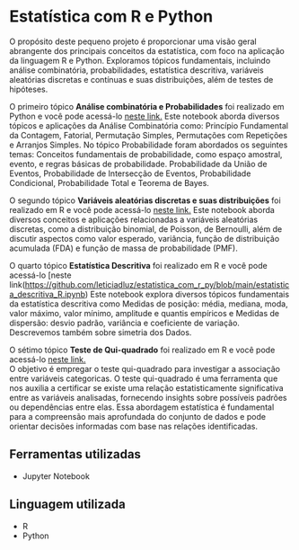 # Estatística com R e Python

O propósito deste pequeno projeto é proporcionar uma visão geral abrangente dos principais conceitos da estatística, com foco na aplicação da linguagem R e Python. 
Exploramos tópicos fundamentais, incluindo análise combinatória, probabilidades, estatística descritiva, variáveis aleatórias discretas e contínuas e suas distribuições, 
além de testes de hipóteses.

O primeiro tópico **Análise combinatória e Probabilidades** foi realizado em Python e você pode acessá-lo
[neste link.](https://github.com/leticiadluz/estatistica_com_r_py/blob/main/analise_combinatoria_probabilidade_python.ipynb)
Este notebook aborda diversos tópicos e aplicações da Análise Combinatória como: Princípio Fundamental da Contagem, Fatorial, Permutação Simples, Permutações com Repetições e 
Arranjos Simples. 
No tópico Probabilidade foram abordados os seguintes temas: Conceitos fundamentais de probabilidade, como espaço amostral, evento, e regras básicas de probabilidade.
Probabilidade da União de Eventos, Probabilidade de Intersecção de Eventos, Probabilidade Condicional, Probabilidade Total e Teorema de Bayes.

O segundo tópico **Variáveis aleatórias discretas e suas distribuições** foi realizado em R e você pode acessá-lo
[neste link.](https://github.com/leticiadluz/estatistica_com_r_py/blob/main/variaveis_aleatorias_discretas_distribuicoes_R.ipynb)
Este notebook aborda diversos conceitos e aplicações relacionadas a variáveis aleatórias discretas, como a distribuição binomial, de Poisson, de Bernoulli, além de discutir aspectos como valor esperado, variância, função de distribuição acumulada (FDA) e função de massa de probabilidade (PMF).

O quarto tópico **Estatística Descritiva** foi realizado em R e você pode acessá-lo [neste link(https://github.com/leticiadluz/estatistica_com_r_py/blob/main/estatistica_descritiva_R.ipynb)
Este notebook explora diversos tópicos fundamentais da estatística descritiva como Medidas de posição: média, mediana, moda, valor máximo, valor mínimo, amplitude e quantis empíricos e 
Medidas de dispersão: desvio padrão, variância e coeficiente de variação. Descrevemos também sobre simetria dos Dados.

O sétimo tópico **Teste de Qui-quadrado** foi realizado em R e você pode acessá-lo [neste link.](https://github.com/leticiadluz/estatistica_com_r_py/blob/main/teste_qui_quadrado_R.ipynb)  
O objetivo é empregar o teste qui-quadrado para investigar a associação entre variáveis categoricas. O teste qui-quadrado é uma ferramenta que nos auxilia a certificar se existe uma relação estatisticamente significativa entre as variáveis analisadas, fornecendo insights sobre possíveis padrões ou dependências entre elas. Essa abordagem estatística é fundamental para a compreensão mais aprofundada do conjunto de dados e pode orientar decisões informadas com base nas relações identificadas.

## Ferramentas utilizadas

* Jupyter Notebook

## Linguagem utilizada

* R
* Python
